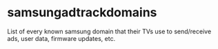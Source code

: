 # samsungadtrackdomains
List of every known samsung domain that their TVs use to send/receive ads, user data, firmware updates, etc. 
